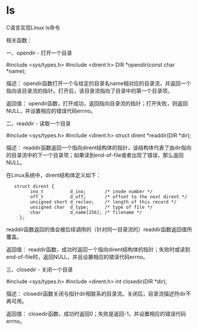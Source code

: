 # ls
C语言实现Linux ls命令

相关函数：

一、opendir - 打开一个目录

#include <sys/types.h> 
#include <dirent.h>
DIR *opendir(const char *name);

描述：
opendir函数打开一个与给定的目录名name相对应的目录流，并返回一个指向该目录流的指针。打开后，该目录流指向了目录中的第一个目录项。

返回值：
opendir函数，打开成功，返回指向目录流的指针；打开失败，则返回NULL，并设置相应的错误代码errno。

二、readdir - 读取一个目录

#include <sys/types.h>
#include <dirent.h>
struct dirent *readdir(DIR *dir);

描述：
readdir函数返回一个指向dirent结构体的指针，该结构体代表了由dir指向的目录流中的下一个目录项；如果读到end-of-file或者出现了错误，那么返回NULL。

在Linux系统中，dirent结构体定义如下：

       struct dirent { 
             ino_t          d_ino;       /* inode number */ 
             off_t          d_off;       /* offset to the next dirent */ 
             unsigned short d_reclen;    /* length of this record */ 
             unsigned char  d_type;      /* type of file */ 
             char           d_name[256]; /* filename */ 
         };

readdir函数返回的值会被后续调用的（针对同一目录流的）readdir函数返回值所覆盖。

返回值：
readdir函数，成功时返回一个指向dirent结构体的指针；失败时或读到end-of-file时，返回NULL，并且设置相应的错误代码errno。

三、closedir - 关闭一个目录

#include <sys/types.h>
#include <dirent.h>
int closedir(DIR *dir);

描述：
closedir函数关闭与指针dir相联系的目录流。关闭后，目录流描述符dir不再可用。

返回值：
closedir函数，成功时返回0；失败是返回-1，并设置相应的错误代码errno。
